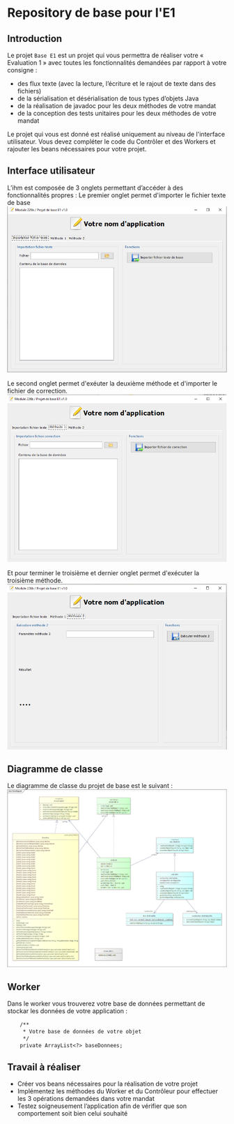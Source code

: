 # Repository de base pour l'E1

## Introduction
Le projet `Base E1` est un projet qui vous permettra de réaliser votre 
« Evaluation 1 » avec toutes les fonctionnalités demandées par rapport à votre consigne :
- des flux texte (avec la lecture, l’écriture et le rajout de texte dans des fichiers)
- de la sérialisation et désérialisation de tous types d’objets Java
- de la réalisation de javadoc pour les deux méthodes de votre mandat
- de la conception des tests unitaires pour les deux méthodes de votre mandat
 
Le projet qui vous est donné est réalisé uniquement au niveau de l'interface utilisateur. Vous devez compléter le code du Contrôler et des Workers et rajouter les beans nécessaires pour votre projet.
 
## Interface utilisateur
L’ihm est composée de 3 onglets permettant d’accéder à des fonctionnalités propres :
Le premier onglet permet d'importer le fichier texte de base
![Premier onglet ](images/onglet_1.png)

Le second onglet permet d'exéuter la deuxième méthode et d'importer le fichier de correction.
![Deuxième onglet ](images/onglet_2.png)

Et pour terminer le troisième et dernier onglet permet d'exécuter la troisième méthode.
![Troisième onglet ](images/onglet_3.png)

## Diagramme de classe
Le diagramme de classe du projet de base est le suivant :
![Diagramme de classe](images/diagram_class.png)

## Worker
Dans le worker vous trouverez votre base de données permettant de stockar les données de votre application :

```
    /**
     * Votre base de données de votre objet
     */
    private ArrayList<?> baseDonnees;
```
 
## Travail à réaliser
- Créer vos beans nécessaires pour la réalisation de votre projet
- Implémentez les méthodes du Worker et du Contrôleur pour effectuer les 3 opérations demandées dans votre mandat
- Testez soigneusement l’application afin de vérifier que son comportement soit bien celui souhaité 